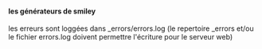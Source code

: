#### les générateurs de smiley

les erreurs sont loggées dans _errors/errors.log (le repertoire _errors et/ou le fichier errors.log doivent permettre l'écriture pour le serveur web)
